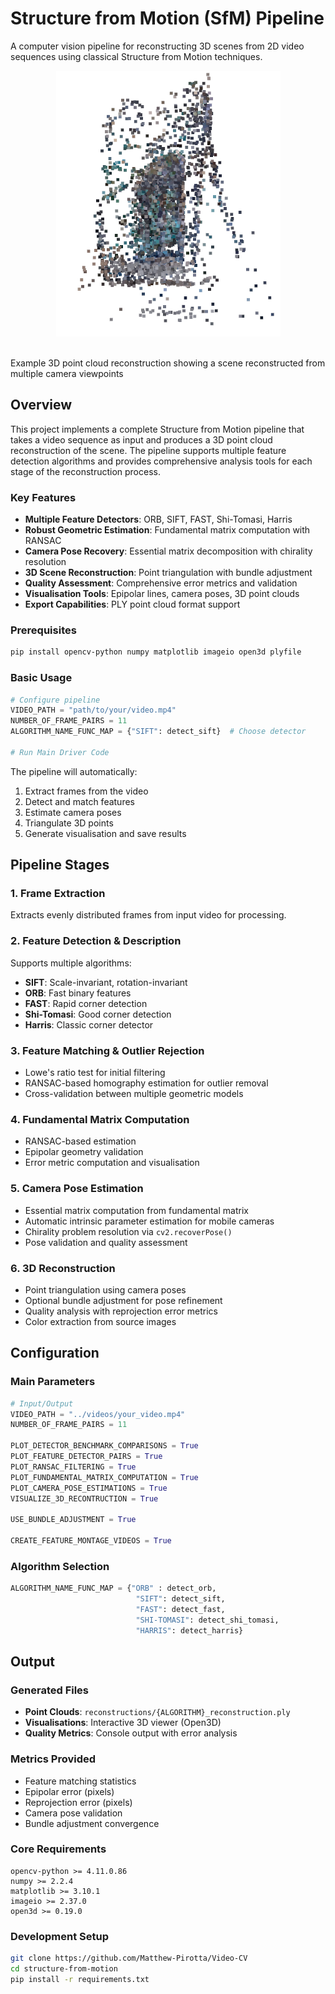 # Structure from Motion (SfM) Pipeline

A computer vision pipeline for reconstructing 3D scenes from 2D video sequences using classical Structure from Motion techniques.

<p align="center">
  <img src="notebooks/output.png" alt="Output Image" />
</p>
<br>Example 3D point cloud reconstruction showing a scene reconstructed from multiple camera viewpoints</br>

## Overview

This project implements a complete Structure from Motion pipeline that takes a video sequence as input and produces a 3D point cloud reconstruction of the scene. The pipeline supports multiple feature detection algorithms and provides comprehensive analysis tools for each stage of the reconstruction process.

### Key Features

- **Multiple Feature Detectors**: ORB, SIFT, FAST, Shi-Tomasi, Harris
- **Robust Geometric Estimation**: Fundamental matrix computation with RANSAC
- **Camera Pose Recovery**: Essential matrix decomposition with chirality resolution
- **3D Scene Reconstruction**: Point triangulation with bundle adjustment
- **Quality Assessment**: Comprehensive error metrics and validation
- **Visualisation Tools**: Epipolar lines, camera poses, 3D point clouds
- **Export Capabilities**: PLY point cloud format support

### Prerequisites

```bash
pip install opencv-python numpy matplotlib imageio open3d plyfile
```

### Basic Usage

```python
# Configure pipeline
VIDEO_PATH = "path/to/your/video.mp4"
NUMBER_OF_FRAME_PAIRS = 11
ALGORITHM_NAME_FUNC_MAP = {"SIFT": detect_sift}  # Choose detector

# Run Main Driver Code
```

The pipeline will automatically:

1. Extract frames from the video
2. Detect and match features
3. Estimate camera poses
4. Triangulate 3D points
5. Generate visualisation and save results

## Pipeline Stages

### 1. Frame Extraction

Extracts evenly distributed frames from input video for processing.

### 2. Feature Detection & Description

Supports multiple algorithms:

- **SIFT**: Scale-invariant, rotation-invariant
- **ORB**: Fast binary features
- **FAST**: Rapid corner detection
- **Shi-Tomasi**: Good corner detection
- **Harris**: Classic corner detector

### 3. Feature Matching & Outlier Rejection

- Lowe's ratio test for initial filtering
- RANSAC-based homography estimation for outlier removal
- Cross-validation between multiple geometric models

### 4. Fundamental Matrix Computation

- RANSAC-based estimation
- Epipolar geometry validation
- Error metric computation and visualisation

### 5. Camera Pose Estimation

- Essential matrix computation from fundamental matrix
- Automatic intrinsic parameter estimation for mobile cameras
- Chirality problem resolution via `cv2.recoverPose()`
- Pose validation and quality assessment

### 6. 3D Reconstruction

- Point triangulation using camera poses
- Optional bundle adjustment for pose refinement
- Quality analysis with reprojection error metrics
- Color extraction from source images

## Configuration

### Main Parameters

```python
# Input/Output
VIDEO_PATH = "../videos/your_video.mp4"
NUMBER_OF_FRAME_PAIRS = 11

PLOT_DETECTOR_BENCHMARK_COMPARISONS = True
PLOT_FEATURE_DETECTOR_PAIRS = True
PLOT_RANSAC_FILTERING = True
PLOT_FUNDAMENTAL_MATRIX_COMPUTATION = True
PLOT_CAMERA_POSE_ESTIMATIONS = True
VISUALIZE_3D_RECONTRUCTION = True

USE_BUNDLE_ADJUSTMENT = True

CREATE_FEATURE_MONTAGE_VIDEOS = True
```

### Algorithm Selection

```python
ALGORITHM_NAME_FUNC_MAP = {"ORB" : detect_orb,
                            "SIFT": detect_sift,
                            "FAST": detect_fast,
                            "SHI-TOMASI": detect_shi_tomasi,
                            "HARRIS": detect_harris}
```

## Output

### Generated Files

- **Point Clouds**: `reconstructions/{ALGORITHM}_reconstruction.ply`
- **Visualisations**: Interactive 3D viewer (Open3D)
- **Quality Metrics**: Console output with error analysis

### Metrics Provided

- Feature matching statistics
- Epipolar error (pixels)
- Reprojection error (pixels)
- Camera pose validation
- Bundle adjustment convergence

### Core Requirements

```
opencv-python >= 4.11.0.86
numpy >= 2.2.4
matplotlib >= 3.10.1
imageio >= 2.37.0
open3d >= 0.19.0
```

### Development Setup

```bash
git clone https://github.com/Matthew-Pirotta/Video-CV
cd structure-from-motion
pip install -r requirements.txt
```
